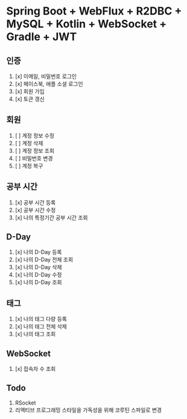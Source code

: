 # Spring Boot + WebFlux + R2DBC + MySQL + Kotlin + WebSocket + Gradle + JWT

## 인증
1. [x] 이메일, 비밀번호 로그인
2. [x] 페이스북, 애플 소셜 로그인
3. [x] 회원 가입
4. [x] 토큰 갱신

## 회원
1. [ ] 계정 정보 수정
2. [ ] 계정 삭제
3. [ ] 계정 정보 조회
4. [ ] 비밀번호 변경
5. [ ] 계정 복구

## 공부 시간
1. [x] 공부 시간 등록 
2. [x] 공부 시간 수정
3. [x] 나의 특정기간 공부 시간 조회

## D-Day
1. [x] 나의 D-Day 등록
2. [x] 나의 D-Day 전체 조회
3. [x] 나의 D-Day 삭제
4. [x] 나의 D-Day 수정
5. [x] 나의 D-Day 조회

## 태그
1. [x] 나의 태그 다량 등록
2. [x] 나의 태그 전체 삭제
3. [x] 나의 태그 조회

## WebSocket
1. [x] 접속자 수 조회

## Todo
1. RSocket
2. 리액티브 프로그래밍 스타일을 가독성을 위해 코루틴 스파일로 변경
